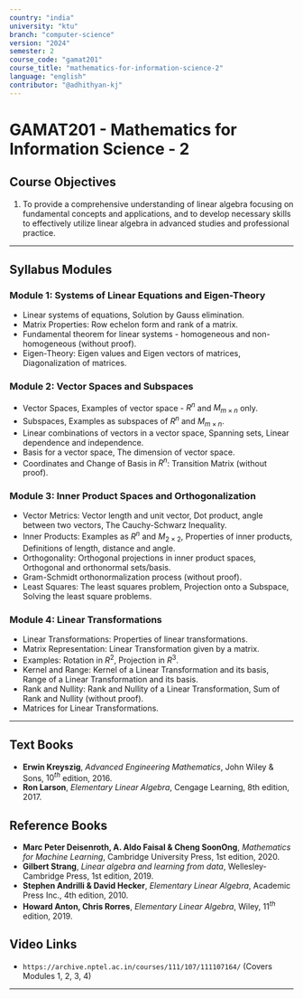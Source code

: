 ```yaml
---
country: "india"
university: "ktu"
branch: "computer-science"
version: "2024"
semester: 2
course_code: "gamat201"
course_title: "mathematics-for-information-science-2"
language: "english"
contributor: "@adhithyan-kj"
---
```


# GAMAT201 - Mathematics for Information Science - 2

## Course Objectives
1. To provide a comprehensive understanding of linear algebra focusing on fundamental concepts and applications, and to develop necessary skills to effectively utilize linear algebra in advanced studies and professional practice.

---
## Syllabus Modules

### Module 1: Systems of Linear Equations and Eigen-Theory
- Linear systems of equations, Solution by Gauss elimination.
- Matrix Properties: Row echelon form and rank of a matrix.
- Fundamental theorem for linear systems - homogeneous and non-homogeneous (without proof).
- Eigen-Theory: Eigen values and Eigen vectors of matrices, Diagonalization of matrices.

### Module 2: Vector Spaces and Subspaces
- Vector Spaces, Examples of vector space - $R^n$ and $M_{m \times n}$ only.
- Subspaces, Examples as subspaces of $R^{n}$ and $M_{m \times n}$.
- Linear combinations of vectors in a vector space, Spanning sets, Linear dependence and independence.
- Basis for a vector space, The dimension of vector space.
- Coordinates and Change of Basis in $R^{n}$: Transition Matrix (without proof).

### Module 3: Inner Product Spaces and Orthogonalization
- Vector Metrics: Vector length and unit vector, Dot product, angle between two vectors, The Cauchy-Schwarz Inequality.
- Inner Products: Examples as $R^{n}$ and $M_{2\times2}$, Properties of inner products, Definitions of length, distance and angle.
- Orthogonality: Orthogonal projections in inner product spaces, Orthogonal and orthonormal sets/basis.
- Gram-Schmidt orthonormalization process (without proof).
- Least Squares: The least squares problem, Projection onto a Subspace, Solving the least square problems.

### Module 4: Linear Transformations
- Linear Transformations: Properties of linear transformations.
- Matrix Representation: Linear Transformation given by a matrix.
- Examples: Rotation in $R^{2}$, Projection in $R^{3}$.
- Kernel and Range: Kernel of a Linear Transformation and its basis, Range of a Linear Transformation and its basis.
- Rank and Nullity: Rank and Nullity of a Linear Transformation, Sum of Rank and Nullity (without proof).
- Matrices for Linear Transformations.

---
## Text Books
- **Erwin Kreyszig**, *Advanced Engineering Mathematics*, John Wiley & Sons, $10^{th}$ edition, 2016.
- **Ron Larson**, *Elementary Linear Algebra*, Cengage Learning, 8th edition, 2017.

## Reference Books
- **Marc Peter Deisenroth, A. Aldo Faisal & Cheng SoonOng**, *Mathematics for Machine Learning*, Cambridge University Press, 1st edition, 2020.
- **Gilbert Strang**, *Linear algebra and learning from data*, Wellesley-Cambridge Press, 1st edition, 2019.
- **Stephen Andrilli & David Hecker**, *Elementary Linear Algebra*, Academic Press Inc., 4th edition, 2010.
- **Howard Anton, Chris Rorres**, *Elementary Linear Algebra*, Wiley, $11^{th}$ edition, 2019.

## Video Links
- `https://archive.nptel.ac.in/courses/111/107/111107164/` (Covers Modules 1, 2, 3, 4)

---